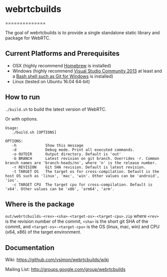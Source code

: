 # webrtcbuilds
==============

The goal of webrtcbuilds is to provide a single standalone static library and
package for WebRTC.

## Current Platforms and Prerequisites

* OSX (highly recommend [Homebrew](http://brew.sh/) is installed)
* Windows (highly recommend [Visual Studio Community 2013](http://www.chromium.org/developers/how-tos/build-instructions-windows) at least
and a [Bash shell such as Git for Windows](https://msysgit.github.io) is
installed)
* Linux (tested on Ubuntu 16.04 64-bit)

## How to run

`./build.sh` to build the latest version of WebRTC.

Or with options.

```
Usage:
   ./build.sh [OPTIONS]

OPTIONS:
   -h             Show this message
   -d             Debug mode. Print all executed commands.
   -o OUTDIR      Output directory. Default is 'out'
   -b BRANCH      Latest revision on git branch. Overrides -r. Common branch names are 'branch-heads/nn', where 'n' is the release number.
   -r REVISION    Git SHA revision. Default is latest revision.
   -t TARGET OS   The target os for cross-compilation. Default is the host OS such as 'linux', 'mac', 'win'. Other values can be 'android', 'ios'.
   -c TARGET CPU  The target cpu for cross-compilation. Default is 'x64'. Other values can be 'x86', 'arm64', 'arm'.
```

## Where is the package

`out/webrtcbuilds-<rev>-<sha>-<target-os>-<target-cpu>.zip`
where `<rev>` is the revision number of the commit, `<sha>` is the short git SHA
of the commit, and `<target-os>-<target-cpu>` is the OS (linux, mac, win) and
CPU (x64, x86) of the target environment.

## Documentation

Wiki: https://github.com/vsimon/webrtcbuilds/wiki

Mailing List: http://groups.google.com/group/webrtcbuilds
